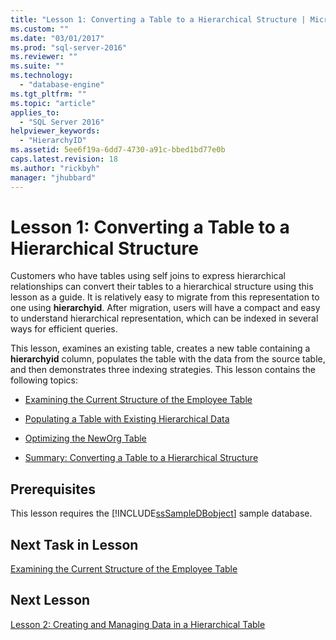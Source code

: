 ```yaml
---
title: "Lesson 1: Converting a Table to a Hierarchical Structure | Microsoft Docs"
ms.custom: ""
ms.date: "03/01/2017"
ms.prod: "sql-server-2016"
ms.reviewer: ""
ms.suite: ""
ms.technology: 
  - "database-engine"
ms.tgt_pltfrm: ""
ms.topic: "article"
applies_to: 
  - "SQL Server 2016"
helpviewer_keywords: 
  - "HierarchyID"
ms.assetid: 5ee6f19a-6dd7-4730-a91c-bbed1bd77e0b
caps.latest.revision: 18
ms.author: "rickbyh"
manager: "jhubbard"
---
```

# Lesson 1: Converting a Table to a Hierarchical Structure
Customers who have tables using self joins to express hierarchical relationships can convert their tables to a hierarchical structure using this lesson as a guide. It is relatively easy to migrate from this representation to one using **hierarchyid**. After migration, users will have a compact and easy to understand hierarchical representation, which can be indexed in several ways for efficient queries.  
  
This lesson, examines an existing table, creates a new table containing a **hierarchyid** column, populates the table with the data from the source table, and then demonstrates three indexing strategies. This lesson contains the following topics:  
  
-   [Examining the Current Structure of the Employee Table](../../../relational-databases/tables/tutorials/lesson-1-1-examining-the-current-structure-of-the-employee-table.md)  
  
-   [Populating a Table with Existing Hierarchical Data](../../../relational-databases/tables/tutorials/lesson-1-2-populating-a-table-with-existing-hierarchical-data.md)  
  
-   [Optimizing the NewOrg Table](../../../relational-databases/tables/tutorials/lesson-1-3-optimizing-the-neworg-table.md)  
  
-   [Summary: Converting a Table to a Hierarchical Structure](../../../relational-databases/tables/tutorials/lesson-1-4-summary-converting-a-table-to-a-hierarchical-structure.md)  
  
## Prerequisites  
This lesson requires the [!INCLUDE[ssSampleDBobject](../../../database-engine/availability-groups/windows/includes/sssampledbobject-md.md)] sample database.  
  
## Next Task in Lesson  
[Examining the Current Structure of the Employee Table](../../../relational-databases/tables/tutorials/lesson-1-1-examining-the-current-structure-of-the-employee-table.md)  
  
## Next Lesson  
[Lesson 2: Creating and Managing Data in a Hierarchical Table](../../../relational-databases/tables/tutorials/lesson-2-creating-and-managing-data-in-a-hierarchical-table.md)  
  
  
  
